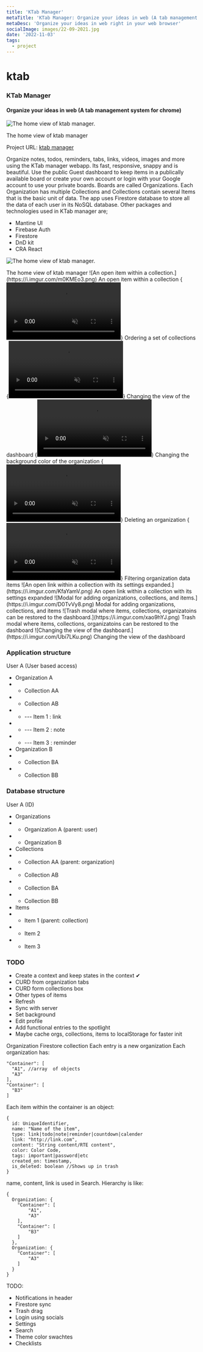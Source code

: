 ```yaml
---
title: 'KTab Manager'
metaTitle: 'KTab Manager: Organize your ideas in web (A tab management system for chrome)'
metaDesc: 'Organize your ideas in web right in your web browser'
socialImage: images/22-09-2021.jpg
date: '2022-11-03'
tags:
  - project
---
```

# ktab
### KTab Manager
#### Organize your ideas in web (A tab management system for chrome)

<div class="center images" markdown="1">

![The home view of ktab manager.](https://i.imgur.com/Pr5DTFx.png)
<caption>The home view of ktab manager</caption>

</div>

Project URL: [ktab manager](https://ktab-manager.web.app/)

Organize notes, todos, reminders, tabs, links, videos, images and more using the KTab manager webapp. Its fast, responsive, snappy and is beautiful. Use the public Guest dashboard to keep items in a publically available board or create your own account or login with your Google account to use your private boards. Boards are called Organizations. Each Organization has multiple Collections and Collections contain several Items that is the basic unit of data. 
The app uses Firestore database to store all the data of each user in its NoSQL database. 
Other packages and technologies used in KTab manager are;
- Mantine UI
- Firebase Auth
- Firestore
- DnD kit
- CRA React

<div class="center images" markdown="1">

![The home view of ktab manager.](https://i.imgur.com/Pr5DTFx.png)
<caption>The home view of ktab manager</caption>
![An open item within a collection.](https://i.imgur.com/m0KMEo3.png)
<caption>An open item within a collection</caption>
{<video src='https://i.imgur.com/S2EsqB8.mp4' autoplay="true" loop muted></video>}
<caption>Ordering a set of collections</caption>
{<video src='https://i.imgur.com/eeViQwh.mp4' autoplay="true" loop muted></video>}
<caption>Changing the view of the dashboard</caption>
{<video src='https://i.imgur.com/G3hmFIw.mp4' autoplay="true" loop muted></video>}
<caption>Changing the background color of the organization</caption>
{<video src='https://i.imgur.com/ms6RWP3.mp4' autoplay="true" loop muted></video>}
<caption>Deleting an organization</caption>
{<video src='https://i.imgur.com/Sz7j0Nw.mp4' autoplay="true" loop muted></video>}
<caption>Filtering organization data items</caption>
![An open link within a collection with its settings expanded.](https://i.imgur.com/KfaYamV.png)
<caption>An open link within a collection with its settings expanded</caption>
![Modal for adding organizations, collections, and items.](https://i.imgur.com/D0TvVy8.png)
<caption>Modal for adding organizations, collections, and items</caption>
![Trash modal where items, collections, organizatoins can be restored to the dashboard.](https://i.imgur.com/xao9hYJ.png)
<caption>Trash modal where items, collections, organizatoins can be restored to the dashboard</caption>
![Changing the view of the dashboard.](https://i.imgur.com/Ubi7LKu.png)
<caption>Changing the view of the dashboard</caption>

</div>

### Application structure
User A (User based access)
- Organization A
- - Collection AA
- - Collection AB
- - --- Item 1 : link
- - --- Item 2 : note
- - --- Item 3 : reminder
- Organization B
- - Collection BA
- - Collection BB

### Database structure
User A (ID)
- Organizations
- - Organization A (parent: user)
- - Organization B
- Collections
- - Collection AA (parent: organization)
- - Collection AB
- - Collection BA
- - Collection BB
- Items
- - Item 1 (parent: collection)
- - Item 2
- - Item 3

### TODO
- Create a context and keep states in the context ✔
- CURD from organization tabs
- CURD form collections box
- Other types of items
- Refresh
- Sync with server
- Set background
- Edit profile
- Add functional entries to the spotlight
- Maybe cache orgs, collections, items to localStorage for faster init 

Organization Firestore collection
  Each entry is a new organization
  Each organization has:
  ```
  "Container": [
    "A1", //array  of objects
    "A3"
  ],
  "Container": [
    "B3"
  ]
  ```
  Each item within the container is an object:
  ```
  {
    id: UniqueIdentifier,
    name: "Name of the item",
    type: link|todo|note|reminder|countdown|calender
    link: "http://link.com",
    content: "String content/RTE content",
    color: Color Code,
    tags: important|password|etc
    created_on: timestamp,
    is_deleted: boolean //Shows up in trash
  }
  ```
  name, content, link is used in Search.
  Hierarchy is like:
  ```
  {
    Organization: {
      "Container": [
          "A1",
          "A3"
      ],
      "Container": [
          "B3"
      ]
    },
    Organization: {
      "Container": [
          "A3"
      ]
    }
  }
  ```
  TODO:
  * Notifications in header
  * Firestore sync
  * Trash drag
  * Login using socials
  * Settings
  * Search
  * Theme color swachtes
  * Checklists